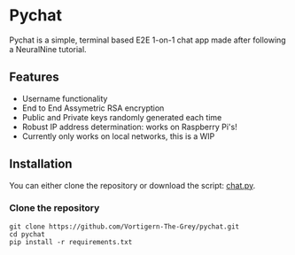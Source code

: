 # Pychat
Pychat is a simple, terminal based E2E 1-on-1 chat app made after following a NeuralNine tutorial.

## Features
* Username functionality
* End to End Assymetric RSA encryption
* Public and Private keys randomly generated each time
* Robust IP address determination: works on Raspberry Pi's!
* Currently only works on local networks, this is a WIP

## Installation
You can either clone the repository or download the script: [chat.py](/chat).

### Clone the repository
```
git clone https://github.com/Vortigern-The-Grey/pychat.git
cd pychat
pip install -r requirements.txt
```

